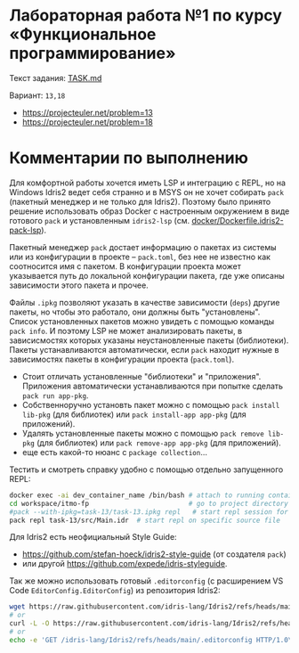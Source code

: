 # Лабораторная работа №1 по курсу «Функциональное программирование»

Текст задания: [TASK.md](./TASK.md)

Вариант: `13,18`
- https://projecteuler.net/problem=13
- https://projecteuler.net/problem=18

# Комментарии по выполнению

Для комфортной работы хочется иметь LSP и интеграцию с REPL, но на Windows
Idris2 ведет себя странно и в MSYS он не хочет собирать `pack` (пакетный
менеджер и не только для Idris2). Поэтому было принято решение использовать
образ Docker с настроенным окружением в виде готового `pack` и установленным
`idris2-lsp` (см. [docker/Dockerfile.idris2-pack-lsp](./docker/Dockerfile.idris2-pack-lsp)).

Пакетный менеджер `pack` достает информацию о пакетах из системы или из конфигурации в проекте – `pack.toml`, без нее не известно как соотносится имя с пакетом. В конфигурации проекта может указывается путь до локальной конфигурации пакета, где уже описаны зависимости этого пакета и прочее.

Файлы `.ipkg` позволяют указать в качестве зависимости (`deps`) другие пакеты,
но чтобы это работало, они должны быть "установлены". Список установленных
пакетов можно увидеть с помощью команды `pack info`. И поэтому LSP не может
анализировать пакеты, в зависисмостях которых указаны неустановленные пакеты
(библиотеки). Пакеты устанавливаются автоматически, если `pack` находит нужные в
зависимостях пакеты в конфигурации проекта (`pack.toml`).
- Стоит отличать установленные "библиотеки" и "приложения". Приложения автоматически
  устанавливаются при попытке сделать `pack run app-pkg`.
- Собственноручно установть пакет можно с помощью `pack install lib-pkg` (для библиотек)
  или `pack install-app app-pkg` (для приложений).
- Удалять установленные пакеты можно с помощью `pack remove lib-pkg` (для библиотек)
  или `pack remove-app app-pkg` (для приложений).
- еще есть какой-то нюанс с `package collection`...

Тестить и смотреть справку удобно с помощью отдельно запущенного REPL:
```sh
docker exec -ai dev_container_name /bin/bash # attach to running container in separate terminal
cd workspace/itmo-fp                         # go to project directory
#pack --with-ipkg=task-13/task-13.ipkg repl   # start repl session for specific package -- can't load source file by somehow...
pack repl task-13/src/Main.idr  # start repl on specific source file
```

Для Idris2 есть неофициальный Style Guide:
- https://github.com/stefan-hoeck/idris2-style-guide (от создателя `pack`)
- или другой https://github.com/expede/idris-styleguide.

Так же можно использовать готовый `.editorconfig` (с расширением VS Code
`EditorConfig.EditorConfig`) из репозитория Idris2:
```sh
wget https://raw.githubusercontent.com/idris-lang/Idris2/refs/heads/main/.editorconfig
# or
curl -L -O https://raw.githubusercontent.com/idris-lang/Idris2/refs/heads/main/.editorconfig
# or
echo -e 'GET /idris-lang/Idris2/refs/heads/main/.editorconfig HTTP/1.0\nHost: raw.githubusercontent.com\n\n' | openssl s_client -quiet -connect raw.githubusercontent.com:443 2>/dev/null | sed '0,/^\s*$/d' > .editorconfig
```
